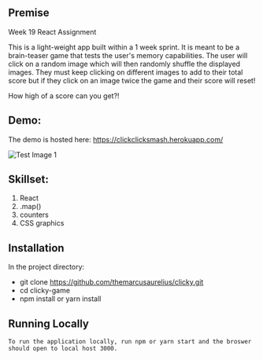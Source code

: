 ## Premise

Week 19 React Assignment

This is a light-weight app built within a 1 week sprint. It is meant to be a brain-teaser game that tests the user's memory capabilities. The user will click on a random image which will then randomly shuffle the displayed images. They must keep clicking on different images to add to their total score but if they click on an image twice the game and their score will reset!

How high of a score can you get?!


## Demo: 

The demo is hosted here: https://clickclicksmash.herokuapp.com/

![Test Image 1](http://i65.tinypic.com/24bqofa.png)


## Skillset:

  1. React
  2. .map()
  3. counters
  4. CSS graphics

## Installation

In the project directory:

* git clone https://github.com/themarcusaurelius/clicky.git 
* cd clicky-game
* npm install or yarn install


## Running Locally

`To run the application locally, run npm or yarn start and the broswer should open to local host 3000.`

